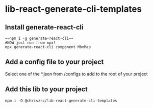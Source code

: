 # lib-react-generate-cli-templates

## Install generate-react-cli 
```
~~npm i -g generate-react-cli~~ 
#NOW just run from npx!
npx generate-react-cli component MbxMap
```

## Add a config file to your project
Select one of the *.json from /configs to add to the root of your project

## Add this lib to your project
```
npm i -D @chriszrc/lib-react-generate-cli-templates 
```